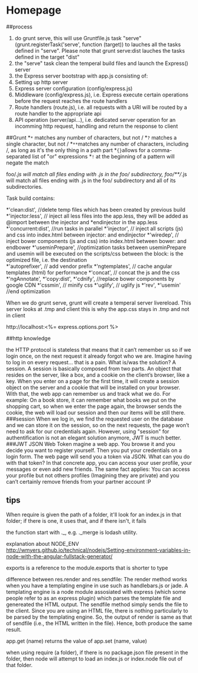# Homepage
##process
1. do grunt serve, this will use Gruntfile.js task "serve" (grunt.registerTask('serve', function (target)) to lauches all the tasks defined in "serve". Please note that grunt serve:dist lauches the tasks defined in the target "dist"
2. the "serve" task clean the temperal build files and launch the Express() server 
3. the Express server bootstrap with app.js consisting of: 
4. Setting up http server 
5. Express server configuration (config/express.js)
6. Middleware (config/express.js), i.e. Express execute certain operations before the request reaches the route handlers
7. Route handlers (route.js), i.e. all requests with a URI will be routed by a route handler to the appropriate api
8. API operation (server/api...), i.e. dedicated server operation for an incomming http request, handling and return the response to client 

##Grunt
*`*` matches any number of characters, but not /
*`?` matches a single character, but not /
*`**`matches any number of characters, including /, as long as it's the only thing in a path part
*`{}`allows for a comma-separated list of "or" expressions
*`!` at the beginning of a pattern will negate the match

 foo/*.js will match all files ending with .js in the foo/ subdirectory, 
 foo/**/*.js will match all files ending with .js in the foo/ subdirectory and all of its subdirectories.

Task build contains:

*'clean:dist', //delete temp files which has been created by previous build
*'injector:less', // inject all less files into the app.less, they will be added as @import between the injector and *endinjector in the app.less 
*'concurrent:dist', //run tasks in parallel
*'injector', // inject all scripts (js) and css into index.html between injector:<type> and endinjector
*'wiredep', // inject bower components (js and css) into index.html between bower:<type> and endbower
*'useminPrepare', //optimization tasks between useminPrepare and usemin will be executed on the scripts/css between the block: <!-- build:<type>(alternate search path) <path> --> <path> is the optimized file, i.e. the destination    
  *'autoprefixer', // add vendor prefix
  *'ngtemplates', // cache angular templates (html) for performance 
  *'concat', // concat the js and the css
  *'ngAnnotate',
  *'copy:dist', 
  *'cdnify', //replace bower components by google CDN
  *'cssmin', // minify css
  *'uglify', // uglify js
  *'rev',
*'usemin' //end optimization

When we do grunt serve, grunt will create a temperal server livereload. This server looks at .tmp and client
this is why the app.css stays in .tmp and not in client

http://localhost:<%= express.options.port %>

##http knowledge

the HTTP protocol is stateless that means that it can’t remember us so if we login once, on the next request it already forgot who we are. Imagine having to log in on every request… that is a pain.
What is/was the solution? A session. A session is basically composed from two parts. An object that resides on the server, 
like a box, and a cookie on the client’s browser, like a key. When you enter on a page for the first time, 
it will create a session object on the server and a cookie that will be installed on your browser. 
With that, the web app can remember us and track what we do. For example: On a book store, it can remember what books we put on the shopping cart, 
so when we enter the page again, the browser sends the cookie, the web will load our session and then our items will be still there. 
###session
When we log in, we find the requested user on the database and we can store it on the session, so on the next requests, the page won’t need to ask for our credentials again.
However, using "session" for authentification is not an elegant solution anymore, JWT is much better. 
###JWT JSON Web Token
magine a web app. You browse it and you decide you want to register yourself. Then you put your credentials on a login form. The web page will send you a token via JSON. What can you do with that token? In that concrete app, you can access your user profile, your messages or even add new friends.
The same fact applies: You can access your profile but not others profiles (Imagining they are private) and you can’t certainly remove friends from your partner account :P


## tips
When require is given the path of a folder, it'll look for an index.js in that folder; if there is one, it uses that, and if there isn't, it fails

the function start with ._, e.g. ._merge is lodash utility.

explanation about NODE_ENV http://wmyers.github.io/technical/nodejs/Setting-environment-variables-in-node-with-the-angular-fullstack-generator/

exports is a reference to the module.exports that is shorter to type

difference between res.render and res.sendfile: The render method works when you have a templating engine in use such as handlebars.js or jade. A templating engine is a node module assosiated with express (which some people refer to as an express plugin) which parses the template file and genereated the HTML output. The sendfile method simply sends the file to the client. Since you are using an HTML file, there is nothing particularly to be parsed by the templating engine. So, the output of render is same as that of sendfile (i.e., the HTML written in the file). Hence, both produce the same result.

app.get (name) returns the value of app.set (name, value)

when using require (a folder), if there is no package.json file present in the folder, then node will attempt to load an index.js or index.node file out of that folder.